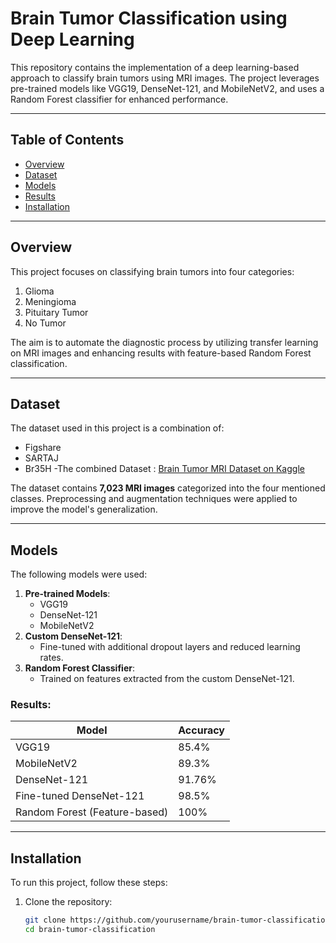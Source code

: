 # Brain Tumor Classification using Deep Learning 

This repository contains the implementation of a deep learning-based approach to classify brain tumors using MRI images. The project leverages pre-trained models like VGG19, DenseNet-121, and MobileNetV2, and uses a Random Forest classifier for enhanced performance.

---

## Table of Contents
- [Overview](#overview)
- [Dataset](#dataset)
- [Models](#models)
- [Results](#results)
- [Installation](#installation)


---

## Overview
This project focuses on classifying brain tumors into four categories: 
1. Glioma
2. Meningioma
3. Pituitary Tumor
4. No Tumor

The aim is to automate the diagnostic process by utilizing transfer learning on MRI images and enhancing results with feature-based Random Forest classification.

---

## Dataset
The dataset used in this project is a combination of:
- Figshare
- SARTAJ
- Br35H
-The combined Dataset : [Brain Tumor MRI Dataset on Kaggle](https://www.kaggle.com/datasets/masoudnickparvar/brain-tumor-mri-dataset)

The dataset contains **7,023 MRI images** categorized into the four mentioned classes. Preprocessing and augmentation techniques were applied to improve the model's generalization.

---

## Models
The following models were used:
1. **Pre-trained Models**:
   - VGG19
   - DenseNet-121
   - MobileNetV2
2. **Custom DenseNet-121**:
   - Fine-tuned with additional dropout layers and reduced learning rates.
3. **Random Forest Classifier**:
   - Trained on features extracted from the custom DenseNet-121.

### Results:
| Model           | Accuracy   |
|------------------|------------|
| VGG19           | 85.4%      |
| MobileNetV2     | 89.3%      |
| DenseNet-121    | 91.76%     |
| Fine-tuned DenseNet-121 | 98.5% |
| Random Forest (Feature-based) | 100% |

---

## Installation
To run this project, follow these steps:

1. Clone the repository:
   ```bash
   git clone https://github.com/yourusername/brain-tumor-classification.git
   cd brain-tumor-classification
